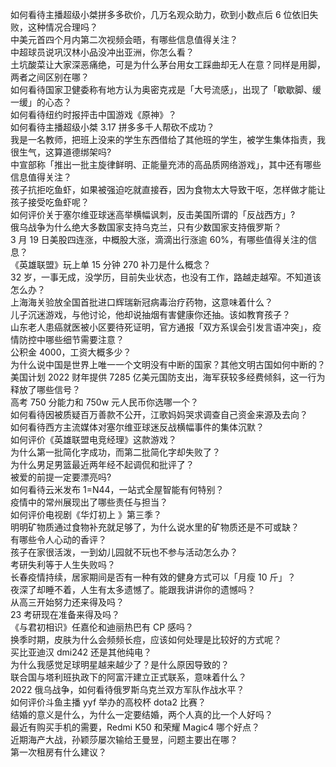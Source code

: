 如何看待主播超级小桀拼多多砍价，几万名观众助力，砍到小数点后  6 位依旧失败，这种情况合理吗？  
中美元首四个月内第二次视频会晤，有哪些信息值得关注？  
中超球员说巩汉林小品没冲出亚洲，你怎么看？  
土坑酸菜让大家深恶痛绝，可是为什么茅台用女工踩曲却无人在意？同样是用脚，两者之间区别在哪？  
如何看待国家卫健委称有地方认为奥密克戎是「大号流感」，出现了「歇歇脚、缓一缓」的心态？  
如何看待纽约时报抨击中国游戏《原神》？  
如何看待主播超级小桀 3.17 拼多多千人帮砍不成功？  
我是一名教师，把班上没来的学生东西借给了其他班的学生，被学生集体指责，我很生气，这算道德绑架吗?  
中宣部称「推出一批主旋律鲜明、正能量充沛的高品质网络游戏」，其中还有哪些信息值得关注？  
孩子抗拒吃鱼虾，如果被强迫吃就直接吞，因为食物太大导致干呕，怎样做才能让孩子接受吃鱼虾呢？  
如何评价关于塞尔维亚球迷高举横幅讽刺，反击美国所谓的「反战西方」?  
俄乌战争为什么绝大多数国家支持乌克兰，只有少数国家支持俄罗斯？  
3 月 19 日美股四连涨，中概股大涨，滴滴出行涨逾 60%，有哪些值得关注的信息？  
《英雄联盟》玩上单 15 分钟 270 补刀是什么概念？  
32 岁，一事无成，没学历，目前失业状态，也没有工作，路越走越窄。不知道该怎么办？  
上海海关验放全国首批进口辉瑞新冠病毒治疗药物，这意味着什么？  
儿子沉迷游戏，与他讨论，他却说抽烟有害健康你还抽。该如教育孩子？  
山东老人患癌就医被小区要待死证明，官方通报「双方系误会引发言语冲突」，疫情防控中哪些细节需要注意？  
公积金 4000，工资大概多少？  
为什么说中国是世界上唯一一个文明没有中断的国家？其他文明古国如何中断的？  
美国计划 2022 财年提供 7285 亿美元国防支出，海军获较多经费倾斜，这一行为释放了哪些信号？  
高考 750 分能力和 750w 元人民币你选哪一个？  
如何看待因被质疑百万善款不公开，江歌妈妈哭求调查自己资金来源及去向？  
如何看待西方主流媒体对塞尔维亚球迷反战横幅事件的集体沉默？  
如何评价《英雄联盟电竞经理》这款游戏？  
为什么第一批简化字成功，而第二批简化字却失败了？  
为什么男足男篮最近两年经不起调侃和批评了？  
被爱的前提一定要漂亮吗?  
如何看待云⽶发布 1=N44，⼀站式全屋智能有何特别？  
疫情中的常州展现出了哪些责任与担当？  
如何评价电视剧《华灯初上 》第三季？  
明明矿物质通过食物补充就足够了，为什么说水里的矿物质还是不可或缺？  
有哪些令人心动的香评？  
孩子在家很活泼，一到幼儿园就不玩也不参与活动怎么办？  
考研失利等于人生失败吗？  
长春疫情持续，居家期间是否有一种有效的健身方式可以「月瘦 10 斤」？  
夜深了却睡不着，人生有太多遗憾了。能跟我讲讲你的遗憾吗？  
从高三开始努力还来得及吗？  
23 考研现在准备来得及吗？  
《与君初相识》任嘉伦和迪丽热巴有 CP 感吗？  
换季时期，皮肤为什么会频频长痘，应该如何处理是比较好的方式呢？  
买比亚迪汉 dmi242 还是其他纯电？  
为什么我感觉足球明星越来越少了？是什么原因导致的？  
联合国与塔利班执政下的阿富汗建立正式联系，意味着什么？  
2022 俄乌战争，如何看待俄罗斯乌克兰双方军队作战水平？  
如何评价斗鱼主播 yyf 举办的高校杯 dota2 比赛？  
结婚的意义是什么，为什么一定要结婚，两个人真的比一个人好吗？  
最近有购买手机的需要，Redmi K50 和荣耀 Magic4 哪个好点？  
近期海产大战，孙颖莎屡次输给王曼昱，问题主要出在哪？  
第一次租房有什么建议？  
